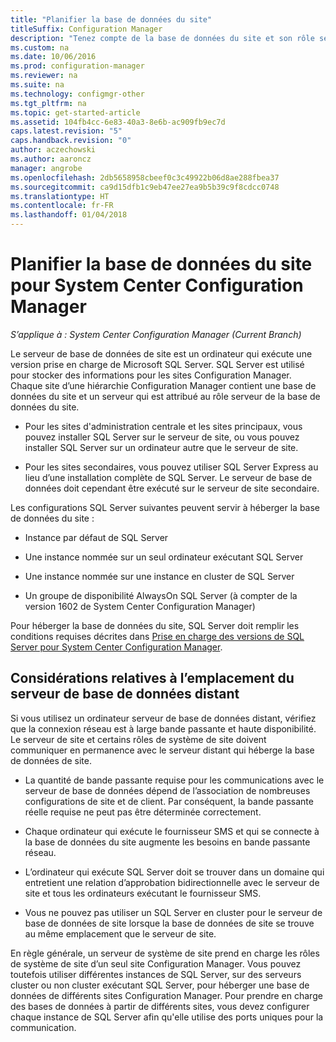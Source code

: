 ```yaml
---
title: "Planifier la base de données du site"
titleSuffix: Configuration Manager
description: "Tenez compte de la base de données du site et son rôle serveur quand vous planifiez votre hiérarchie System Center Configuration Manager."
ms.custom: na
ms.date: 10/06/2016
ms.prod: configuration-manager
ms.reviewer: na
ms.suite: na
ms.technology: configmgr-other
ms.tgt_pltfrm: na
ms.topic: get-started-article
ms.assetid: 104fb4cc-6e83-40a3-8e6b-ac909fb9ec7d
caps.latest.revision: "5"
caps.handback.revision: "0"
author: aczechowski
ms.author: aaroncz
manager: angrobe
ms.openlocfilehash: 2db5658958cbeef0c3c49922b06d8ae288fbea37
ms.sourcegitcommit: ca9d15dfb1c9eb47ee27ea9b5b39c9f8cdcc0748
ms.translationtype: HT
ms.contentlocale: fr-FR
ms.lasthandoff: 01/04/2018
---
```

# <a name="plan-for-the-site-database-for-system-center-configuration-manager"></a>Planifier la base de données du site pour System Center Configuration Manager

*S’applique à : System Center Configuration Manager (Current Branch)*

Le serveur de base de données de site est un ordinateur qui exécute une version prise en charge de Microsoft SQL Server. SQL Server est utilisé pour stocker des informations pour les sites Configuration Manager. Chaque site d’une hiérarchie Configuration Manager contient une base de données du site et un serveur qui est attribué au rôle serveur de la base de données du site.  

-   Pour les sites d'administration centrale et les sites principaux, vous pouvez installer SQL Server sur le serveur de site, ou vous pouvez installer SQL Server sur un ordinateur autre que le serveur de site.  

-   Pour les sites secondaires, vous pouvez utiliser SQL Server Express au lieu d’une installation complète de SQL Server. Le serveur de base de données doit cependant être exécuté sur le serveur de site secondaire.  

Les configurations SQL Server suivantes peuvent servir à héberger la base de données du site :  

-   Instance par défaut de SQL Server  

-   Une instance nommée sur un seul ordinateur exécutant SQL Server  

-   Une instance nommée sur une instance en cluster de SQL Server  

-   Un groupe de disponibilité AlwaysOn SQL Server (à compter de la version 1602 de System Center Configuration Manager)


Pour héberger la base de données du site, SQL Server doit remplir les conditions requises décrites dans [Prise en charge des versions de SQL Server pour System Center Configuration Manager](../../../core/plan-design/configs/support-for-sql-server-versions.md).  



## <a name="remote-database-server-location-considerations"></a>Considérations relatives à l’emplacement du serveur de base de données distant  

Si vous utilisez un ordinateur serveur de base de données distant, vérifiez que la connexion réseau est à large bande passante et haute disponibilité. Le serveur de site et certains rôles de système de site doivent communiquer en permanence avec le serveur distant qui héberge la base de données de site.

-   La quantité de bande passante requise pour les communications avec le serveur de base de données dépend de l’association de nombreuses configurations de site et de client. Par conséquent, la bande passante réelle requise ne peut pas être déterminée correctement.  

-   Chaque ordinateur qui exécute le fournisseur SMS et qui se connecte à la base de données du site augmente les besoins en bande passante réseau.  

-   L’ordinateur qui exécute SQL Server doit se trouver dans un domaine qui entretient une relation d’approbation bidirectionnelle avec le serveur de site et tous les ordinateurs exécutant le fournisseur SMS.  

-   Vous ne pouvez pas utiliser un SQL Server en cluster pour le serveur de base de données de site lorsque la base de données de site se trouve au même emplacement que le serveur de site.  


En règle générale, un serveur de système de site prend en charge les rôles de système de site d’un seul site Configuration Manager. Vous pouvez toutefois utiliser différentes instances de SQL Server, sur des serveurs cluster ou non cluster exécutant SQL Server, pour héberger une base de données de différents sites Configuration Manager. Pour prendre en charge des bases de données à partir de différents sites, vous devez configurer chaque instance de SQL Server afin qu'elle utilise des ports uniques pour la communication.  
